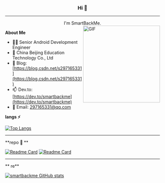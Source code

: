 ###  <center>Hi 👋 </center>
---
<center>I'm SmartBackMe.</center>

<img align="right" alt="GIF" width="250px" src="https://i.pinimg.com/originals/e4/26/70/e426702edf874b181aced1e2fa5c6cde.gif" />

**About Me**

- 👨‍💻 Senior Android Development Engineer
- 💼 China Beijing Education Technology Co., Ltd
- 📝 Blog: [https://blog.csdn.net/s297165331](https://blog.csdn.net/s297165331)
- 📫 Dev.to: [https://dev.to/smartbackme](https://dev.to/smartbackme)
- 💬 Email: 297165331@qq.com

**langs ⚡**

[![Top Langs](https://github-readme-stats.vercel.app/api/top-langs/?username=smartbackme)](https://github.com/smartbackme/github-readme-stats)

--- 

**repo 🔭 **

[![Readme Card](https://github-readme-stats.vercel.app/api/pin/?username=smartbackme&repo=AutoPage)](https://github.com/smartbackme/github-readme-stats)
[![Readme Card](https://github-readme-stats.vercel.app/api/pin/?username=smartbackme&repo=SimpleInterceptor)](https://github.com/smartbackme/github-readme-stats)

---

** re**

[![smartbackme GitHub stats](https://github-readme-stats.vercel.app/api?username=smartbackme&show_icons=true&theme=radical)](https://github.com/smartbackme/github-readme-stats)



<!--
**smartbackme/smartbackme** is a ✨ _special_ ✨ repository because its `README.md` (this file) appears on your GitHub profile.

Here are some ideas to get you started:

- 🔭 I’m currently working on ...
- 🌱 I’m currently learning ...
- 👯 I’m looking to collaborate on ...
- 🤔 I’m looking for help with ...
- 💬 Ask me about ...
- 📫 How to reach me: ...
- 😄 Pronouns: ...
- ⚡ Fun fact: ...
-->

